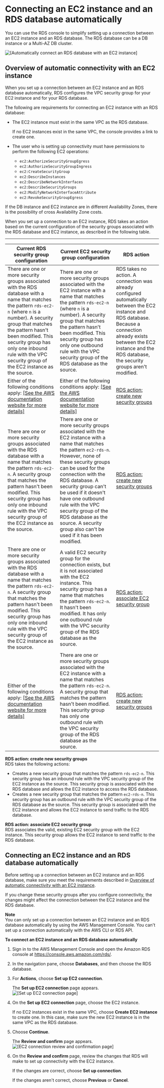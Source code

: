 # Connecting an EC2 instance and an RDS database automatically<a name="ec2-rds-connect"></a>

You can use the RDS console to simplify setting up a connection between an EC2 instance and an RDS database\. The RDS database can be a DB instance or a Multi\-AZ DB cluster\.

![\[Automatically connect an RDS database with an EC2 instance\]](http://docs.aws.amazon.com/AmazonRDS/latest/UserGuide/images/auto-connect-rds-ec2.png)

## Overview of automatic connectivity with an EC2 instance<a name="ec2-rds-connect-overview"></a>

When you set up a connection between an EC2 instance and an RDS database automatically, RDS configures the VPC security group for your EC2 instance and for your RDS database\.

The following are requirements for connecting an EC2 instance with an RDS database:
+ The EC2 instance must exist in the same VPC as the RDS database\.

  If no EC2 instances exist in the same VPC, the console provides a link to create one\.
+ The user who is setting up connectivity must have permissions to perform the following EC2 operations:
  + `ec2:AuthorizeSecurityGroupEgress` 
  + `ec2:AuthorizeSecurityGroupIngress` 
  + `ec2:CreateSecurityGroup` 
  + `ec2:DescribeInstances` 
  + `ec2:DescribeNetworkInterfaces` 
  + `ec2:DescribeSecurityGroups` 
  + `ec2:ModifyNetworkInterfaceAttribute` 
  + `ec2:RevokeSecurityGroupEgress` 

If the DB instance and EC2 instance are in different Availability Zones, there is the possibility of cross Availability Zone costs\.

When you set up a connection to an EC2 instance, RDS takes an action based on the current configuration of the security groups associated with the RDS database and EC2 instance, as described in the following table\.


****  

| Current RDS security group configuration | Current EC2 security group configuration | RDS action | 
| --- | --- | --- | 
|  There are one or more security groups associated with the RDS database with a name that matches the pattern `rds-ec2-n` \(where `n` is a number\)\. A security group that matches the pattern hasn't been modified\. This security group has only one inbound rule with the VPC security group of the EC2 instance as the source\.  |  There are one or more security groups associated with the EC2 instance with a name that matches the pattern `rds-ec2-n` \(where `n` is a number\)\. A security group that matches the pattern hasn't been modified\. This security group has only one outbound rule with the VPC security group of the RDS database as the source\.  |  RDS takes no action\. A connection was already configured automatically between the EC2 instance and RDS database\. Because a connection already exists between the EC2 instance and the RDS database, the security groups aren't modified\.  | 
|  Either of the following conditions apply: [\[See the AWS documentation website for more details\]](http://docs.aws.amazon.com/AmazonRDS/latest/UserGuide/ec2-rds-connect.html)  |  Either of the following conditions apply: [\[See the AWS documentation website for more details\]](http://docs.aws.amazon.com/AmazonRDS/latest/UserGuide/ec2-rds-connect.html)  |  [RDS action: create new security groups](#rds-action-create-new-security-groups)  | 
|  There are one or more security groups associated with the RDS database with a name that matches the pattern `rds-ec2-n`\. A security group that matches the pattern hasn't been modified\. This security group has only one inbound rule with the VPC security group of the EC2 instance as the source\.  |  There are one or more security groups associated with the EC2 instance with a name that matches the pattern `ec2-rds-n`\. However, none of these security groups can be used for the connection with the RDS database\. A security group can't be used if it doesn't have one outbound rule with the VPC security group of the RDS database as the source\. A security group also can't be used if it has been modified\.  |  [RDS action: create new security groups](#rds-action-create-new-security-groups)  | 
|  There are one or more security groups associated with the RDS database with a name that matches the pattern `rds-ec2-n`\. A security group that matches the pattern hasn't been modified\. This security group has only one inbound rule with the VPC security group of the EC2 instance as the source\.  |  A valid EC2 security group for the connection exists, but it is not associated with the EC2 instance\. This security group has a name that matches the pattern `rds-ec2-n`\. It hasn't been modified\. It has only one outbound rule with the VPC security group of the RDS database as the source\.  |  [RDS action: associate EC2 security group](#rds-action-associate-ec2-security-group)  | 
|  Either of the following conditions apply: [\[See the AWS documentation website for more details\]](http://docs.aws.amazon.com/AmazonRDS/latest/UserGuide/ec2-rds-connect.html)  |  There are one or more security groups associated with the EC2 instance with a name that matches the pattern `rds-ec2-n`\. A security group that matches the pattern hasn't been modified\. This security group has only one outbound rule with the VPC security group of the RDS database as the source\.  |  [RDS action: create new security groups](#rds-action-create-new-security-groups)  | 

**RDS action: create new security groups**  
RDS takes the following actions:
+ Creates a new security group that matches the pattern `rds-ec2-n`\. This security group has an inbound rule with the VPC security group of the EC2 instance as the source\. This security group is associated with the RDS database and allows the EC2 instance to access the RDS database\.
+ Creates a new security group that matches the pattern `ec2-rds-n`\. This security group has an outbound rule with the VPC security group of the RDS database as the source\. This security group is associated with the EC2 instance and allows the EC2 instance to send traffic to the RDS database\.

**RDS action: associate EC2 security group**  
RDS associates the valid, existing EC2 security group with the EC2 instance\. This security group allows the EC2 instance to send traffic to the RDS database\.

## Connecting an EC2 instance and an RDS database automatically<a name="ec2-rds-connect-connecting"></a>

Before setting up a connection between an EC2 instance and an RDS database, make sure you meet the requirements described in [Overview of automatic connectivity with an EC2 instance](#ec2-rds-connect-overview)\.

If you change these security groups after you configure connectivity, the changes might affect the connection between the EC2 instance and the RDS database\.

**Note**  
You can only set up a connection between an EC2 instance and an RDS database automatically by using the AWS Management Console\. You can't set up a connection automatically with the AWS CLI or RDS API\.

**To connect an EC2 instance and an RDS database automatically**

1. Sign in to the AWS Management Console and open the Amazon RDS console at [https://console\.aws\.amazon\.com/rds/](https://console.aws.amazon.com/rds/)\.

1. In the navigation pane, choose **Databases**, and then choose the RDS database\.

1. For **Actions**, choose **Set up EC2 connection**\.

   The **Set up EC2 connection** page appears\.  
![\[Set up EC2 connection page\]](http://docs.aws.amazon.com/AmazonRDS/latest/UserGuide/images/auto-connect-rds-ec2-set-up.png)

1. On the **Set up EC2 connection** page, choose the EC2 instance\.

   If no EC2 instances exist in the same VPC, choose **Create EC2 instance** to create one\. In this case, make sure the new EC2 instance is in the same VPC as the RDS database\.

1. Choose **Continue**\.

   The **Review and confirm** page appears\.  
![\[EC2 connection review and confirmation page\]](http://docs.aws.amazon.com/AmazonRDS/latest/UserGuide/images/auto-connect-rds-ec2-confirm.png)

1. On the **Review and confirm** page, review the changes that RDS will make to set up connectivity with the EC2 instance\.

   If the changes are correct, choose **Set up connection**\.

   If the changes aren't correct, choose **Previous** or **Cancel**\.